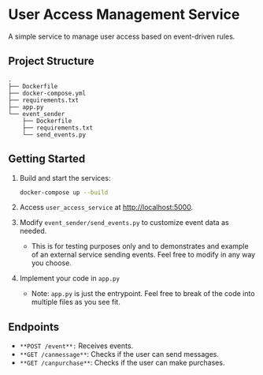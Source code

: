 
# User Access Management Service

A simple service to manage user access based on event-driven rules.

## Project Structure

```text
.
├── Dockerfile
├── docker-compose.yml
├── requirements.txt
├── app.py
└── event_sender
    ├── Dockerfile
    ├── requirements.txt
    └── send_events.py
```

## Getting Started

1. Build and start the services:

   ```bash
   docker-compose up --build
   ```

2. Access `user_access_service` at [http://localhost:5000](http://localhost:5000).

3. Modify `event_sender/send_events.py` to customize event data as needed.

    - This is for testing purposes only and to demonstrates and example of an external service sending events.  Feel free to modify in any way you choose.

4. Implement your code in `app.py`
    - Note: `app.py` is just the entrypoint.  Feel free to break of the code into multiple files as you see fit.

## Endpoints

- `**POST /event**:` Receives events.
- `**GET /canmessage**`: Checks if the user can send messages.
- `**GET /canpurchase**`: Checks if the user can make purchases.

